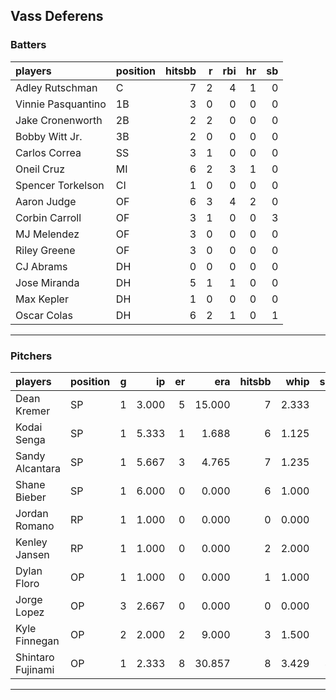 ## Vass Deferens

### Batters

 
|players            |position | hitsbb|  r| rbi| hr| sb| 
|:------------------|:--------|------:|--:|---:|--:|--:| 
|Adley Rutschman    |C        |      7|  2|   4|  1|  0| 
|Vinnie Pasquantino |1B       |      3|  0|   0|  0|  0| 
|Jake Cronenworth   |2B       |      2|  2|   0|  0|  0| 
|Bobby Witt Jr.     |3B       |      2|  0|   0|  0|  0| 
|Carlos Correa      |SS       |      3|  1|   0|  0|  0| 
|Oneil Cruz         |MI       |      6|  2|   3|  1|  0| 
|Spencer Torkelson  |CI       |      1|  0|   0|  0|  0| 
|Aaron Judge        |OF       |      6|  3|   4|  2|  0| 
|Corbin Carroll     |OF       |      3|  1|   0|  0|  3| 
|MJ Melendez        |OF       |      3|  0|   0|  0|  0| 
|Riley Greene       |OF       |      3|  0|   0|  0|  0| 
|CJ Abrams          |DH       |      0|  0|   0|  0|  0| 
|Jose Miranda       |DH       |      5|  1|   1|  0|  0| 
|Max Kepler         |DH       |      1|  0|   0|  0|  0| 
|Oscar Colas        |DH       |      6|  2|   1|  0|  1| 


* * *

### Pitchers

 
|players           |position |  g|    ip| er|    era| hitsbb|  whip| so|  w| sv| 
|:-----------------|:--------|--:|-----:|--:|------:|------:|-----:|--:|--:|--:| 
|Dean Kremer       |SP       |  1| 3.000|  5| 15.000|      7| 2.333|  3|  0|  0| 
|Kodai Senga       |SP       |  1| 5.333|  1|  1.688|      6| 1.125|  8|  1|  0| 
|Sandy Alcantara   |SP       |  1| 5.667|  3|  4.765|      7| 1.235|  2|  0|  0| 
|Shane Bieber      |SP       |  1| 6.000|  0|  0.000|      6| 1.000|  3|  0|  0| 
|Jordan Romano     |RP       |  1| 1.000|  0|  0.000|      0| 0.000|  2|  0|  1| 
|Kenley Jansen     |RP       |  1| 1.000|  0|  0.000|      2| 2.000|  2|  1|  0| 
|Dylan Floro       |OP       |  1| 1.000|  0|  0.000|      1| 1.000|  0|  0|  0| 
|Jorge Lopez       |OP       |  3| 2.667|  0|  0.000|      0| 0.000|  2|  0|  1| 
|Kyle Finnegan     |OP       |  2| 2.000|  2|  9.000|      3| 1.500|  0|  0|  1| 
|Shintaro Fujinami |OP       |  1| 2.333|  8| 30.857|      8| 3.429|  4|  0|  0| 


* * *


